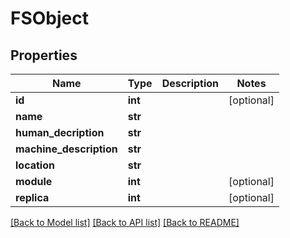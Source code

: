 # FSObject

## Properties
Name | Type | Description | Notes
------------ | ------------- | ------------- | -------------
**id** | **int** |  | [optional] 
**name** | **str** |  | 
**human_decription** | **str** |  | 
**machine_description** | **str** |  | 
**location** | **str** |  | 
**module** | **int** |  | [optional] 
**replica** | **int** |  | [optional] 

[[Back to Model list]](../README.md#documentation-for-models) [[Back to API list]](../README.md#documentation-for-api-endpoints) [[Back to README]](../README.md)


